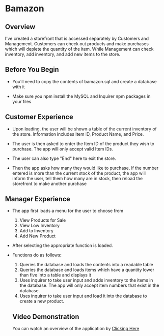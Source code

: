 # Bamazon

## Overview

I've created a storefront that is accessed separately by Customers and Management. Customers can check out products and make purchases which will deplete the quantity of the item. While Management can check inventory, add inventory, and add new items to the store.

## Before You Begin

- You'll need to copy the contents of bamazon.sql and create a database with it

- Make sure you npm install the MySQL and Inquirer npm packages in your files

## Customer Experience

- Upon loading, the user will be shown a table of the current inventory of the store. Information includes Item ID, Product Name, and Price.

- The user is then asked to enter the Item ID of the product they wish to purchase. The app will only accept valid Item IDs.

- The user can also type "End" here to exit the store.

- Then the app asks how many they would like to purchase. If the number entered is more than the current stock of the product, the app will inform the user, tell them how many are in stock, then reload the storefront to make another purchase

## Manager Experience

- The app first loads a menu for the user to choose from

  1. View Products for Sale
  2. View Low Inventory
  3. Add to Inventory
  4. Add New Product

- After selecting the appropriate function is loaded.

- Functions do as follows:

  1.  Queries the database and loads the contents into a readable table
  2.  Queries the database and loads items which have a quantity lower than five into a table and displays it
  3.  Uses inquirer to take user input and adds inventory to the items in the database. The app will only accept item numbers that exist in the database.
  4.  Uses inquirer to take user input and load it into the database to create a new product.

  ## Video Demonstration

  You can watch an overview of the application by [Clicking Here](https://drive.google.com/file/d/1dm2BeRJXAfVoIIFvlknwkwlhSe0siIt0/view)

